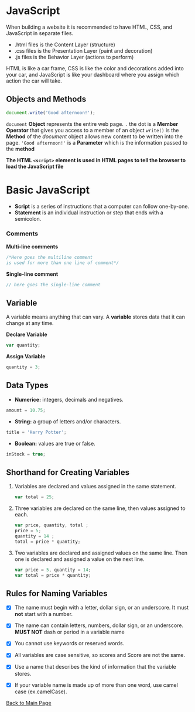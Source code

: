 # JavaScript

When building a website it is recommended to have HTML, CSS, and JavaScript in separate files.

- .html files is the Content Layer (structure)
- .css files is the Presentation Layer (paint and decoration)
- .js files is the Behavior Layer (actions to perform)

HTML is like a car frame, CSS is like the color and decorations added into your car, and JavaScript is like your dashboard where you assign which action the car will take.

## Objects and Methods

```javascript
document.write('Good afternoon!');
```

```document``` **Object** represents the entire web page.
```.``` the dot is a **Member Operator** that gives you access to a member of an object
```write()``` is the **Method** of the *document* object allows new content to be written into the page.
```'Good afternoon!'``` is a **Parameter** which is the information passed to the **method**

**The HTML ```<script>``` element is used in HTML pages to tell the browser to load the JavaScript file**

# Basic JavaScript

+ **Script** is a series of instructions that a computer can follow one-by-one.
+ **Statement** is an individual instruction or step that ends with a semicolon.

### Comments

**Multi-line comments**

```javascript
/*Here goes the multiline comment
is used for more than one line of comment*/
```
**Single-line comment**

```javascript
// here goes the single-line comment
```

## Variable

A variable means anything that can vary. A **variable** stores data that it can change at any time.

**Declare Variable**

```javascript
var quantity;
```

**Assign Variable**

```javascript
quantity = 3;
```
## Data Types

- **Numerice:** integers, decimals and negatives.

```javascript
amount = 10.75;
```

- **String:** a group of letters and/or characters.

```javascript
title = 'Harry Potter';
```

- **Boolean:** values are true or false.

```javascript
inStock = true;
```

## Shorthand for Creating Variables

1.  Variables are declared and values assigned in the same statement.

    ```javascript
    var total = 25;
    ```

2. Three variables are declared on the same line, then values assigned to each.

    ```javascript
    var price, quantity, total ;
    price = 5;
    quantity = 14 ;
    total = price * quantity;
    ```

3. Two variables are declared and assigned values on the same line. Then one is declared and assigned a value on the next line.
    ```javascript
    var price = 5, quantity = 14;
    var total = price * quantity;
    ```

## Rules for Naming Variables

- [X] The name must begin with a letter, dollar sign, or an underscore. It must **not** start with a number.
- [X] The name can contain letters, numbers, dollar sign, or an underscore. **MUST NOT** dash or period in a variable name
- [X] You cannot use keywords or reserved words.
- [X] All variables are case sensitive, so scores and Score are not the same.
- [X] Use a name that describes the kind of information that the variable stores.
- [X] If your variable name is made up of more than one word, use camel case (ex.camelCase).


[Back to Main Page](https://daesystephens.github.io/learning-journal)